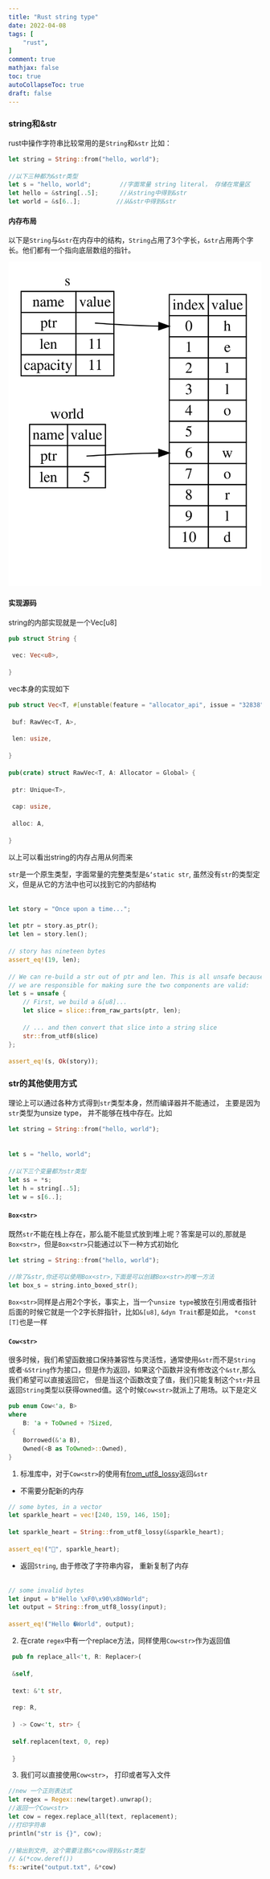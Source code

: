```yaml
---
title: "Rust string type"
date: 2022-04-08
tags: [
    "rust",
]
comment: true
mathjax: false
toc: true
autoCollapseToc: true
draft: false
---
```


### string和&str
rust中操作字符串比较常用的是`String`和`&str`  比如：
```rust
let string = String::from("hello, world");

//以下三种都为&str类型
let s = "hello, world";        //字面常量 string literal， 存储在常量区
let hello = &string[..5];      //从string中得到&str
let world = &s[6..];          //从&str中得到&str

```

#### 内存布局
以下是`String`与`&str`在内存中的结构，`String`占用了3个字长，`&str`占用两个字长。他们都有一个指向底层数组的指针。

![](/str.png)

#### 实现源码
string的内部实现就是一个Vec[u8]
```rust
pub struct String {

 vec: Vec<u8>,

}
```
vec本身的实现如下
```rust
pub struct Vec<T, #[unstable(feature = "allocator_api", issue = "32838")] A: Allocator = Global> {

 buf: RawVec<T, A>,

 len: usize,

}

pub(crate) struct RawVec<T, A: Allocator = Global> {

 ptr: Unique<T>,

 cap: usize,

 alloc: A,

}

```
以上可以看出string的内存占用从何而来

`str`是一个原生类型，字面常量的完整类型是`&‘static str`, 虽然没有`str`的类型定义，但是从它的方法中也可以找到它的内部结构
```rust

let story = "Once upon a time...";

let ptr = story.as_ptr();
let len = story.len();

// story has nineteen bytes
assert_eq!(19, len);

// We can re-build a str out of ptr and len. This is all unsafe because
// we are responsible for making sure the two components are valid:
let s = unsafe {
    // First, we build a &[u8]...
    let slice = slice::from_raw_parts(ptr, len);

    // ... and then convert that slice into a string slice
    str::from_utf8(slice)
};

assert_eq!(s, Ok(story));

```

### str的其他使用方式
理论上可以通过各种方式得到`str`类型本身，然而编译器并不能通过， 主要是因为`str`类型为unsize type， 并不能够在栈中存在。比如
```rust
let string = String::from("hello, world");


let s = "hello, world";  

//以下三个变量都为str类型
let ss = *s;
let h = string[..5];
let w = s[6..];


```

#### `Box<str>`
既然`str`不能在栈上存在，那么能不能显式放到堆上呢？答案是可以的,那就是`Box<str>`，但是`Box<str>`只能通过以下一种方式初始化

```rust
let string = String::from("hello, world");

//除了&str,你还可以使用Box<str>,下面是可以创建Box<str>的唯一方法
let box_s = string.into_boxed_str();
```

`Box<str>`同样是占用2个字长，事实上，当一个`unsize type`被放在引用或者指针后面的时候它就是一个2字长胖指针，比如`&[u8]`,  `&dyn Trait`都是如此， `*const [T]`也是一样


#### `Cow<str>`
很多时候，我们希望函数接口保持兼容性与灵活性，通常使用`&str`而不是`String`或者·`&String`作为接口，但是作为返回，如果这个函数并没有修改这个`&str`,那么我们希望可以直接返回它， 但是当这个函数改变了值，我们只能复制这个`str`并且返回`String`类型以获得owned值。这个时候`Cow<str>`就派上了用场。以下是定义
```rust
pub enum Cow<'a, B>
where
    B: 'a + ToOwned + ?Sized,
 {
    Borrowed(&'a B),
    Owned(<B as ToOwned>::Owned),
}


```

1. 标准库中，对于`Cow<str>`的使用有[from_utf8_lossy](https://doc.rust-lang.org/stable/std/string/struct.String.html#method.from_utf8_lossy)返回`&str`

* 不需要分配新的内存
```rust
// some bytes, in a vector
let sparkle_heart = vec![240, 159, 146, 150];

let sparkle_heart = String::from_utf8_lossy(&sparkle_heart);

assert_eq!("💖", sparkle_heart);
```

* 返回`String`, 由于修改了字符串内容， 重新复制了内存
```rust

// some invalid bytes
let input = b"Hello \xF0\x90\x80World";
let output = String::from_utf8_lossy(input);

assert_eq!("Hello �World", output);
```

2. 在crate `regex`中有一个replace方法，同样使用`Cow<str>`作为返回值
```rust
 pub fn replace_all<'t, R: Replacer>(

 &self,

 text: &'t str,

 rep: R,

 ) -> Cow<'t, str> {

 self.replacen(text, 0, rep)

 }

```


3. 我们可以直接使用`Cow<str>`， 打印或者写入文件
```rust
//new 一个正则表达式
let regex = Regex::new(target).unwrap();
//返回一个Cow<str>
let cow = regex.replace_all(text, replacement);
//打印字符串
println("str is {}", cow);

//输出到文件, 这个需要注意&*cow得到&str类型
// &(*cow.deref())
fs::write("output.txt", &*cow)
```